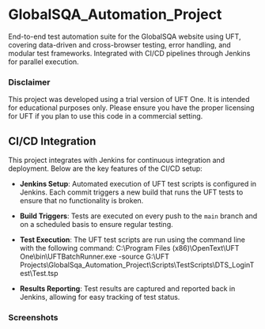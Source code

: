 # GlobalSQA_Automation_Project
End-to-end test automation suite for the GlobalSQA website using UFT, covering data-driven and cross-browser testing, error handling, and modular test frameworks. Integrated with CI/CD pipelines through Jenkins for parallel execution.
### Disclaimer
This project was developed using a trial version of UFT One. It is intended for educational purposes only. Please ensure you have the proper licensing for UFT if you plan to use this code in a commercial setting.

## CI/CD Integration

This project integrates with Jenkins for continuous integration and deployment. Below are the key features of the CI/CD setup:

- **Jenkins Setup**: Automated execution of UFT test scripts is configured in Jenkins. Each commit triggers a new build that runs the UFT tests to ensure that no functionality is broken.
  
- **Build Triggers**: Tests are executed on every push to the `main` branch and on a scheduled basis to ensure regular testing.

- **Test Execution**: The UFT test scripts are run using the command line with the following command:
C:\Program Files (x86)\OpenText\UFT One\bin\UFTBatchRunner.exe -source G:\UFT Projects\GlobalSqa_Automation_Project\Scripts\TestScripts\DTS_LoginTest\Test.tsp


- **Results Reporting**: Test results are captured and reported back in Jenkins, allowing for easy tracking of test status.

### Screenshots


